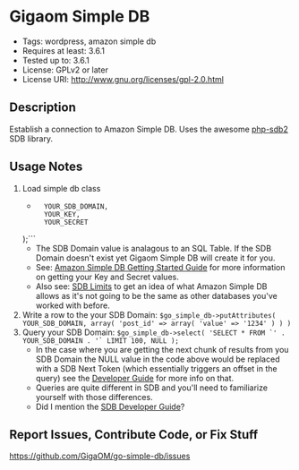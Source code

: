 Gigaom Simple DB
================

* Tags: wordpress, amazon simple db
* Requires at least: 3.6.1
* Tested up to: 3.6.1
* License: GPLv2 or later
* License URI: http://www.gnu.org/licenses/gpl-2.0.html

Description
-----------

Establish a connection to Amazon Simple DB. Uses the awesome [php-sdb2](https://github.com/g-g/php-sdb2) SDB library.

Usage Notes
-----------

1. Load simple db class
	* ```$go_simple_db = go_simple_db( 
		YOUR_SDB_DOMAIN,
		YOUR_KEY,
		YOUR_SECRET
	);```
	* The SDB Domain value is analagous to an SQL Table. If the SDB Domain doesn't exist yet Gigaom Simple DB will create it for you.
	* See: [Amazon Simple DB Getting Started Guide](http://docs.aws.amazon.com/AmazonSimpleDB/latest/GettingStartedGuide/Welcome.html) for more information on getting your Key and Secret values.
	* Also see: [SDB Limits](http://docs.aws.amazon.com/AmazonSimpleDB/latest/DeveloperGuide/SDBLimits.html) to get an idea of what Amazon Simple DB allows as it's not going to be the same as other databases you've worked with before.
2. Write a row to the your SDB Domain: ```$go_simple_db->putAttributes( YOUR_SDB_DOMAIN, array( 'post_id' => array( 'value' => '1234' ) ) )```
3. Query your SDB Domain: ```$go_simple_db->select( 'SELECT * FROM `' . YOUR_SDB_DOMAIN . '` LIMIT 100, NULL );```
	* In the case where you are getting the next chunk of results from you SDB Domain the NULL value in the code above would be replaced with a SDB Next Token (which essentially triggers an offset in the query) see the [Developer Guide](http://docs.aws.amazon.com/AmazonSimpleDB/latest/DeveloperGuide) for more info on that. 
	* Queries are quite different in SDB and you'll need to familiarize yourself with those differences.
	* Did I mention the [SDB Developer Guide](http://docs.aws.amazon.com/AmazonSimpleDB/latest/DeveloperGuide)?

Report Issues, Contribute Code, or Fix Stuff
--------------------------------------------

https://github.com/GigaOM/go-simple-db/issues
